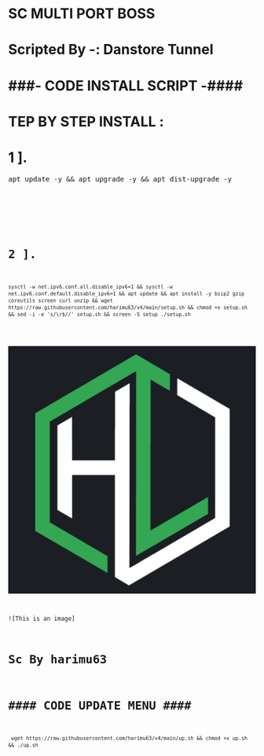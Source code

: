 # SC MULTI PORT BOSS
# Scripted By -: Danstore Tunnel
# ######
# ###- CODE INSTALL SCRIPT -#### #
# TEP BY STEP INSTALL :
# 1 ].
<pre>apt update -y && apt upgrade -y && apt dist-upgrade -y<code></pre>
# #############
# 2 ].
<pre><code>sysctl -w net.ipv6.conf.all.disable_ipv6=1 && sysctl -w net.ipv6.conf.default.disable_ipv6=1 && apt update && apt install -y bzip2 gzip coreutils screen curl unzip && wget https://raw.githubusercontent.com/harimu63/v4/main/setup.sh && chmod +x setup.sh && sed -i -e 's/\r$//' setup.sh && screen -S setup ./setup.sh</code></pre>

![This is an image](https://raw.githubusercontent.com/harimu63/v4/main/images.png)

![This is an image]
# Sc By harimu63
# #### CODE UPDATE MENU #### #
<pre><code> wget https://raw.githubusercontent.com/harimu63/v4/main/up.sh && chmod +x up.sh && ./up.sh
